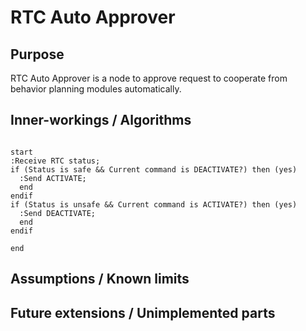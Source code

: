 # RTC Auto Approver

## Purpose

RTC Auto Approver is a node to approve request to cooperate from behavior planning modules automatically.

## Inner-workings / Algorithms

```plantuml

start
:Receive RTC status;
if (Status is safe && Current command is DEACTIVATE?) then (yes)
  :Send ACTIVATE;
  end
endif
if (Status is unsafe && Current command is ACTIVATE?) then (yes)
  :Send DEACTIVATE;
  end
endif

end

```

## Assumptions / Known limits

## Future extensions / Unimplemented parts

